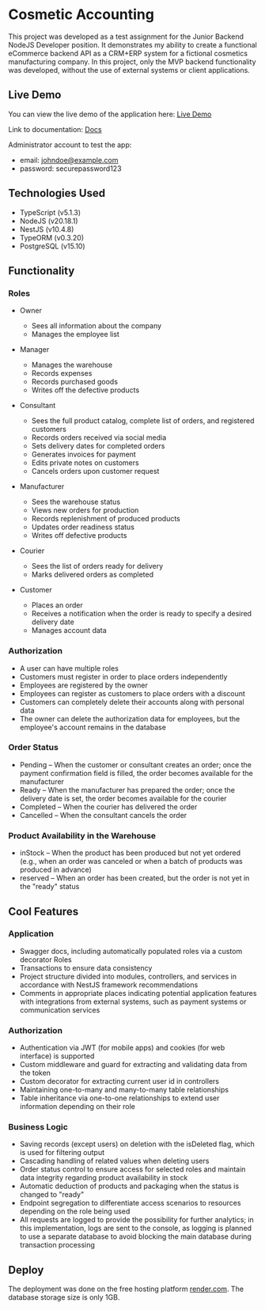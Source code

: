 # Cosmetic Accounting
This project was developed as a test assignment for the Junior Backend NodeJS Developer position. It demonstrates my ability to create a functional eCommerce backend API as a CRM+ERP system for a fictional cosmetics manufacturing company. In this project, only the MVP backend functionality was developed, without the use of external systems or client applications.

## Live Demo 
You can view the live demo of the application here: [Live Demo](https://cosmetic-accounting.onrender.com)

Link to documentation: [Docs](https://cosmetic-accounting.onrender.com/docs)

Administrator account to test the app:
- email: johndoe@example.com
- password: securepassword123

## Technologies Used
- TypeScript (v5.1.3)
- NodeJS (v20.18.1)
- NestJS (v10.4.8)
- TypeORM (v0.3.20)
- PostgreSQL (v15.10)

## Functionality
### Roles
- Owner
  - Sees all information about the company
  - Manages the employee list

- Manager
  - Manages the warehouse
  - Records expenses
  - Records purchased goods
  - Writes off the defective products

- Consultant
  - Sees the full product catalog, complete list of orders, and registered customers
  - Records orders received via social media
  - Sets delivery dates for completed orders
  - Generates invoices for payment
  - Edits private notes on customers
  - Cancels orders upon customer request

- Manufacturer
  - Sees the warehouse status
  - Views new orders for production
  - Records replenishment of produced products
  - Updates order readiness status
  - Writes off defective products

- Courier
  - Sees the list of orders ready for delivery
  - Marks delivered orders as completed

- Customer
  - Places an order
  - Receives a notification when the order is ready to specify a desired delivery date
  - Manages account data

### Authorization
- A user can have multiple roles
- Customers must register in order to place orders independently
- Employees are registered by the owner
- Employees can register as customers to place orders with a discount
- Customers can completely delete their accounts along with personal data
- The owner can delete the authorization data for employees, but the employee's account remains in the database

### Order Status
- Pending – When the customer or consultant creates an order; once the payment confirmation field is filled, the order becomes available for the manufacturer
- Ready – When the manufacturer has prepared the order; once the delivery date is set, the order becomes available for the courier
- Completed – When the courier has delivered the order
- Cancelled – When the consultant cancels the order

### Product Availability in the Warehouse
- inStock – When the product has been produced but not yet ordered (e.g., when an order was canceled or when a batch of products was produced in advance)
- reserved – When an order has been created, but the order is not yet in the "ready" status

## Cool Features
### Application
- Swagger docs, including automatically populated roles via a custom decorator Roles
- Transactions to ensure data consistency
- Project structure divided into modules, controllers, and services in accordance with NestJS framework recommendations
- Comments in appropriate places indicating potential application features with integrations from external systems, such as payment systems or communication services

### Authorization
- Authentication via JWT (for mobile apps) and cookies (for web interface) is supported
- Custom middleware and guard for extracting and validating data from the token
- Custom decorator for extracting current user id in controllers
- Maintaining one-to-many and many-to-many table relationships
- Table inheritance via one-to-one relationships to extend user information depending on their role

### Business Logic
- Saving records (except users) on deletion with the isDeleted flag, which is used for filtering output
- Cascading handling of related values when deleting users
- Order status control to ensure access for selected roles and maintain data integrity regarding product availability in stock
- Automatic deduction of products and packaging when the status is changed to "ready"
- Endpoint segregation to differentiate access scenarios to resources depending on the role being used
- All requests are logged to provide the possibility for further analytics; in this implementation, logs are sent to the console, as logging is planned to use a separate database to avoid blocking the main database during transaction processing

## Deploy
The deployment was done on the free hosting platform [render.com](https://render.com). The database storage size is only 1GB.
